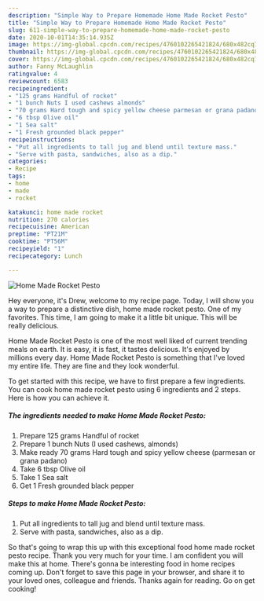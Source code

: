 ```yaml
---
description: "Simple Way to Prepare Homemade Home Made Rocket Pesto"
title: "Simple Way to Prepare Homemade Home Made Rocket Pesto"
slug: 611-simple-way-to-prepare-homemade-home-made-rocket-pesto
date: 2020-10-01T14:35:14.935Z
image: https://img-global.cpcdn.com/recipes/4760102265421824/680x482cq70/home-made-rocket-pesto-recipe-main-photo.jpg
thumbnail: https://img-global.cpcdn.com/recipes/4760102265421824/680x482cq70/home-made-rocket-pesto-recipe-main-photo.jpg
cover: https://img-global.cpcdn.com/recipes/4760102265421824/680x482cq70/home-made-rocket-pesto-recipe-main-photo.jpg
author: Fanny McLaughlin
ratingvalue: 4
reviewcount: 6583
recipeingredient:
- "125 grams Handful of rocket"
- "1 bunch Nuts I used cashews almonds"
- "70 grams Hard tough and spicy yellow cheese parmesan or grana padano"
- "6 tbsp Olive oil"
- "1 Sea salt"
- "1 Fresh grounded black pepper"
recipeinstructions:
- "Put all ingredients to tall jug and blend until texture mass."
- "Serve with pasta, sandwiches, also as a dip."
categories:
- Recipe
tags:
- home
- made
- rocket

katakunci: home made rocket 
nutrition: 270 calories
recipecuisine: American
preptime: "PT21M"
cooktime: "PT56M"
recipeyield: "1"
recipecategory: Lunch

---
```



![Home Made Rocket Pesto](https://img-global.cpcdn.com/recipes/4760102265421824/680x482cq70/home-made-rocket-pesto-recipe-main-photo.jpg)

Hey everyone, it's Drew, welcome to my recipe page. Today, I will show you a way to prepare a distinctive dish, home made rocket pesto. One of my favorites. This time, I am going to make it a little bit unique. This will be really delicious.



Home Made Rocket Pesto is one of the most well liked of current trending meals on earth. It is easy, it is fast, it tastes delicious. It's enjoyed by millions every day. Home Made Rocket Pesto is something that I've loved my entire life. They are fine and they look wonderful.


To get started with this recipe, we have to first prepare a few ingredients. You can cook home made rocket pesto using 6 ingredients and 2 steps. Here is how you can achieve it.

<!--inarticleads1-->

##### The ingredients needed to make Home Made Rocket Pesto:

1. Prepare 125 grams Handful of rocket
1. Prepare 1 bunch Nuts (I used cashews, almonds)
1. Make ready 70 grams Hard tough and spicy yellow cheese (parmesan or grana padano)
1. Take 6 tbsp Olive oil
1. Take 1 Sea salt
1. Get 1 Fresh grounded black pepper




<!--inarticleads2-->

##### Steps to make Home Made Rocket Pesto:

1. Put all ingredients to tall jug and blend until texture mass.
1. Serve with pasta, sandwiches, also as a dip.




So that's going to wrap this up with this exceptional food home made rocket pesto recipe. Thank you very much for your time. I am confident you will make this at home. There's gonna be interesting food in home recipes coming up. Don't forget to save this page in your browser, and share it to your loved ones, colleague and friends. Thanks again for reading. Go on get cooking!
